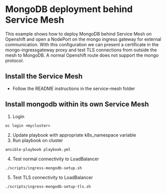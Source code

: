 # MongoDB deployment behind Service Mesh

This example shows how to deploy MongoDB behind Service Mesh on Openshift and open a NodePort on the mongo ingress gateway for external communication. With this configuration we can present a certificate in the mongo-ingressgateway proxy and test TLS connections from outside the mesh to MongoDB. A normal Openshift route does not support the mongo protocol.

## Install the Service Mesh
- Follow the README instructions in the service-mesh folder

## Install mongodb within its own Service Mesh
1. Login
```
oc login <mycluster>
```
2. Update playbook with appropriate k8s_namespace variable
3. Run playbook on cluster
```
ansible-playbook playbook.yml
```
4. Test normal connectivity to LoadBalancer
```
./scripts/ingress-mongodb-setup.sh
```
5. Test TLS connectivity to LoadBalancer
```
./scripts/ingress-mongodb-setup-tls.sh
```
